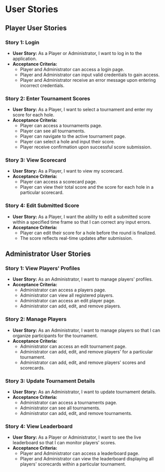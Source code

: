 # User Stories

## Player User Stories

### Story 1: Login
- **User Story:** As a Player or Administrator, I want to log in to the application.
- **Acceptance Criteria:**
    - Player and Administrator can access a login page.
    - Player and Administrator can input valid credentials to gain access.
    - Player and Administrator receive an error message upon entering incorrect credentials.

### Story 2: Enter Tournament Scores
- **User Story:** As a Player, I want to select a tournament and enter my score for each hole.
- **Acceptance Criteria:**
    - Player can access a tournaments page. 
    - Player can see all tournaments. 
    - Player can navigate to the active tournament page.
    - Player can select a hole and input their score.
    - Player receive confirmation upon successful score submission.

### Story 3: View Scorecard
- **User Story:** As a Player, I want to view my scorecard.
- **Acceptance Criteria:**
    - Player can access a scorecard page.
    - Player can view their total score and the score for each hole in a particular scorecard.

### Story 4: Edit Submitted Score
- **User Story:** As a Player, I want the ability to edit a submitted score within a specified time frame so that I can correct any input errors.
- **Acceptance Criteria:**
    - Player can edit their score for a hole before the round is finalized.
    - The score reflects real-time updates after submission.

## Administrator User Stories

### Story 1: View Players' Profiles
- **User Story:** As an Administrator, I want to manage players' profiles.
- **Acceptance Criteria:**
    - Administrator can access a players page.
    - Administrator can view all registered players. 
    - Administrator can access an edit player page.
    - Administrator can add, edit, and remove players.

### Story 2: Manage Players
- **User Story:** As an Administrator, I want to manage players so that I can organize participants for the tournament.
- **Acceptance Criteria:**
    - Administrator can access an edit tournament page.
    - Administrator can add, edit, and remove players' for a particular tournament.
    - Administrator can add, edit, and remove players' scores and scorecards.

### Story 3: Update Tournament Details
- **User Story:** As an Administrator, I want to update tournament details.
- **Acceptance Criteria:**
    - Administrator can access a tournaments page.
    - Administrator can see all tournaments.
    - Administrator can add, edit, and remove tournaments.

### Story 4: View Leaderboard
- **User Story:** As a Player or Administrator, I want to see the live leaderboard so that I can monitor players' scores.
- **Acceptance Criteria:**
    - Player and Administrator can access a leaderboard page.
    - Player and Administrator can view the leaderboard displaying all players' scorecards within a particular tournament.